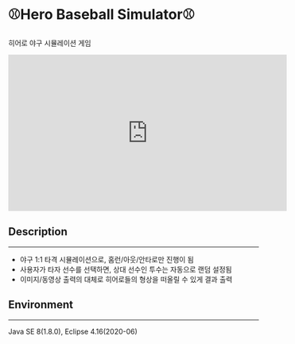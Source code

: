 # ⚾Hero Baseball Simulator⚾
히어로 야구 시뮬레이션 게임
<iframe width="560" height="315" src="https://www.youtube.com/embed/dqPOaiVW94Y" title="YouTube video player" frameborder="0" allow="accelerometer; autoplay; clipboard-write; encrypted-media; gyroscope; picture-in-picture" allowfullscreen></iframe>


## Description
--- 
- 야구 1:1 타격 시뮬레이션으로, 홈런/아웃/안타로만 진행이 됨
- 사용자가 타자 선수를 선택하면, 상대 선수인 투수는 자동으로 랜덤 설정됨
- 이미지/동영상 출력의 대체로 히어로들의 형상을 떠올릴 수 있게 결과 출력


## Environment
---
Java SE 8(1.8.0), Eclipse 4.16(2020-06)
